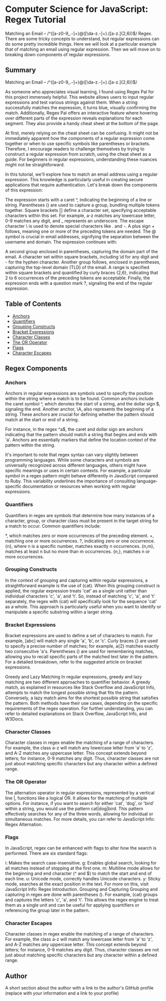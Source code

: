 # Computer Science for JavaScript: Regex Tutorial

Matching an Email – /^([a-z0-9_\.-]+)@([\da-z\.-]+)\.([a-z\.]{2,6})$/ Regex. There are some tricky concepts to understand, but regular expressions can do some pretty incredible things. Here we will look at a particular example that of matching an email using regular expression. Then we will move on to breaking down components of regular expressions.

## Summary

Matching an Email – /^([a-z0-9_\.-]+)@([\da-z\.-]+)\.([a-z\.]{2,6})$/

As someone who appreciates visual learning, I found using Regex Pal for this project immensely helpful. This website allows users to input regular expressions and test various strings against them. When a string successfully matches the expression, it turns blue, visually confirming the match. Additionally, Regex Pal offers an interactive feature where hovering over different parts of the expression reveals explanations for each segment. They also provide a handy cheat sheet at the bottom of the page.

At first, merely relying on the cheat sheet can be confusing. It might not be immediately apparent how the components of a regular expression come together or when to use specific symbols like parentheses or brackets. Therefore, I encourage readers to challenge themselves by trying to construct a regular expression from scratch, using the cheat sheet as a guide. For beginners in regular expressions, understanding these nuances might not be straightforward.

In this tutorial, we'll explore how to match an email address using a regular expression. This knowledge is particularly useful in creating secure applications that require authentication. Let's break down the components of this expression:

The expression starts with a caret ^, indicating the beginning of a line or string.
Parentheses () are used to capture a group, bundling multiple tokens together.
Square brackets [] define a character set, specifying acceptable characters within this set. For example, a-z matches any lowercase letter, 0-9 matches any digit, and _ represents an underscore.
The escape character \ is used to denote special characters like . and -.
A plus sign + follows, meaning one or more of the preceding tokens are needed.
The @ symbol is crucial in email addresses, signifying the separation between the username and domain.
The expression continues with:

A second group enclosed in parentheses, capturing the domain part of the email.
A character set within square brackets, including \d for any digit and - for the hyphen character.
Another group follows, enclosed in parentheses, capturing the top-level domain (TLD) of the email.
A range is specified within square brackets and quantified by curly braces {2,6}, indicating that 2 to 6 occurrences of the preceding tokens are acceptable.
Finally, the expression ends with a question mark ?, signaling the end of the regular expression.


## Table of Contents

- [Anchors](#anchors)
- [Quantifiers](#quantifiers)
- [Grouping Constructs](#grouping-constructs)
- [Bracket Expressions](#bracket-expressions)
- [Character Classes](#character-classes)
- [The OR Operator](#the-or-operator)
- [Flags](#flags)
- [Character Escapes](#character-escapes)

## Regex Components

### Anchors

Anchors in regular expressions are symbols used to specify the position within the string where a match is to be found. Common anchors include the caret symbol ^, which denotes the start of a string, and the dollar sign $, signaling the end. Another anchor, \A, also represents the beginning of a string. These anchors are crucial for defining whether the pattern should match at the start or end of a string.

For instance, in the regex ^a$, the caret and dollar sign are anchors indicating that the pattern should match a string that begins and ends with 'a'. Anchors are essentially markers that define the location context of the pattern within the string.

It's important to note that regex syntax can vary slightly between programming languages. While some characters and symbols are universally recognized across different languages, others might have specific meanings or uses in certain contexts. For example, a particular symbol in a regex pattern might behave differently in JavaScript compared to Ruby. This variability underlines the importance of consulting language-specific documentation or resources when working with regular expressions.

### Quantifiers

Quantifiers in regex are symbols that determine how many instances of a character, group, or character class must be present in the target string for a match to occur. Common quantifiers include:

*, which matches zero or more occurrences of the preceding element.
+, matching one or more occurrences.
?, indicating zero or one occurrence.
{n}, where n is a specific number, matches exactly n occurrences.
{n,m}, matches at least n but no more than m occurrences.
{n,}, matches n or more occurrences.

### Grouping Constructs

In the context of grouping and capturing within regular expressions, a straightforward example is the use of (cat). When this grouping construct is applied, the regular expression treats 'cat' as a single unit rather than individual characters 'c', 'a', and 't'. So, instead of matching 'c', 'a', and 't' separately, the regex with (cat) will specifically look for the sequence 'cat' as a whole. This approach is particularly useful when you want to identify or manipulate a specific substring within a larger string.

### Bracket Expressions

Bracket expressions are used to define a set of characters to match. For example, [abc] will match any single 'a', 'b', or 'c'. Curly braces {} are used to specify a precise number of matches; for example, a{2} matches exactly two consecutive 'a's. Parentheses () are used for remembering matches, allowing you to recall specific parts of the matched text later in the pattern. For a detailed breakdown, refer to the suggested article on bracket expressions.

Greedy and Lazy Matching
In regular expressions, greedy and lazy matching are two different approaches to quantifier behavior. A greedy match, as explained in resources like Stack Overflow and JavaScript Info, attempts to match the longest possible string that fits the pattern. Conversely, a lazy match aims for the shortest possible string that satisfies the pattern. Both methods have their use cases, depending on the specific requirements of the regex operation. For further understanding, you can refer to detailed explanations on Stack Overflow, JavaScript Info, and W3Docs.

### Character Classes

Character classes in regex enable the matching of a range of characters. For example, the class a-z will match any lowercase letter from 'a' to 'z', and A-Z matches any uppercase letter. This concept extends beyond letters; for instance, 0-9 matches any digit. Thus, character classes are not just about matching specific characters but any character within a defined range.

### The OR Operator

The alternation operator in regular expressions, represented by a vertical line |, functions like a logical OR. It allows for the matching of multiple options. For instance, if you want to search for either 'cat', 'dog', or 'bird' within a string, you would use the pattern cat|dog|bird. This pattern effectively searches for any of the three words, allowing for individual or simultaneous matches. For more details, you can refer to JavaScript Info: Regex Alternation.

### Flags

In JavaScript, regex can be enhanced with flags to alter how the search is performed. There are six standard flags:

i: Makes the search case-insensitive.
g: Enables global search, looking for all matches instead of stopping at the first one.
m: Multiline mode allows for the beginning and end character (^ and $) to match the start and end of each line.
u: Unicode mode, correctly handles Unicode characters.
y: Sticky mode, searches at the exact position in the text.
For more on this, visit JavaScript Info: Regex Introduction.
Grouping and Capturing
Grouping and capturing in regex are done with parentheses (). For example, (cat) groups and captures the letters 'c', 'a', and 't'. This allows the regex engine to treat them as a single unit and can be useful for applying quantifiers or referencing the group later in the pattern.

### Character Escapes

Character classes in regex enable the matching of a range of characters. For example, the class a-z will match any lowercase letter from 'a' to 'z', and A-Z matches any uppercase letter. This concept extends beyond letters; for instance, 0-9 matches any digit. Thus, character classes are not just about matching specific characters but any character within a defined range.

## Author

A short section about the author with a link to the author's GitHub profile (replace with your information and a link to your profile)
